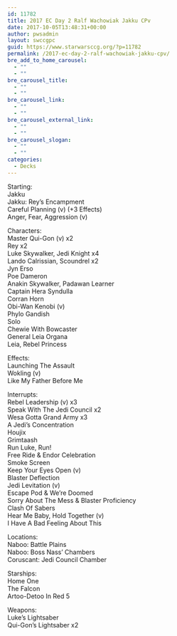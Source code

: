 ```yaml
---
id: 11782
title: 2017 EC Day 2 Ralf Wachowiak Jakku CPv
date: 2017-10-05T13:48:31+00:00
author: pwsadmin
layout: swccgpc
guid: https://www.starwarsccg.org/?p=11782
permalink: /2017-ec-day-2-ralf-wachowiak-jakku-cpv/
bre_add_to_home_carousel:
  - ""
  - ""
bre_carousel_title:
  - ""
  - ""
bre_carousel_link:
  - ""
  - ""
bre_carousel_external_link:
  - ""
  - ""
bre_carousel_slogan:
  - ""
  - ""
categories:
  - Decks
---
```

Starting:  
Jakku  
Jakku: Rey’s Encampment  
Careful Planning (v) (+3 Effects)  
Anger, Fear, Aggression (v)

Characters:  
Master Qui-Gon (v) x2  
Rey x2  
Luke Skywalker, Jedi Knight x4  
Lando Calrissian, Scoundrel x2  
Jyn Erso  
Poe Dameron  
Anakin Skywalker, Padawan Learner  
Captain Hera Syndulla  
Corran Horn  
Obi-Wan Kenobi (v)  
Phylo Gandish  
Solo  
Chewie With Bowcaster  
General Leia Organa  
Leia, Rebel Princess

Effects:  
Launching The Assault  
Wokling (v)  
Like My Father Before Me

Interrupts:  
Rebel Leadership (v) x3  
Speak With The Jedi Council x2  
Wesa Gotta Grand Army x3  
A Jedi’s Concentration  
Houjix  
Grimtaash  
Run Luke, Run!  
Free Ride & Endor Celebration  
Smoke Screen  
Keep Your Eyes Open (v)  
Blaster Deflection  
Jedi Levitation (v)  
Escape Pod & We’re Doomed  
Sorry About The Mess & Blaster Proficiency  
Clash Of Sabers  
Hear Me Baby, Hold Together (v)  
I Have A Bad Feeling About This

Locations:  
Naboo: Battle Plains  
Naboo: Boss Nass’ Chambers  
Coruscant: Jedi Council Chamber

Starships:  
Home One  
The Falcon  
Artoo-Detoo In Red 5

Weapons:  
Luke’s Lightsaber  
Qui-Gon’s Lightsaber x2